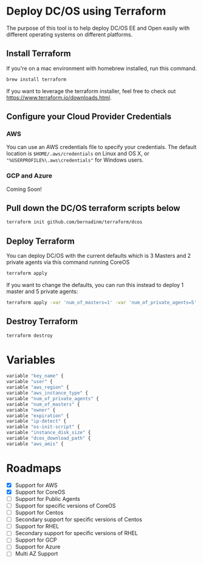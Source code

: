 # Deploy DC/OS using Terraform

The purpose of this tool is to help deploy DC/OS EE and Open easily with different operating systems on different platforms. 

## Install Terraform

If you're on a mac environment with homebrew installed, run this command.

```bash
brew install terraform
```

If you want to leverage the terraform installer, feel free to check out https://www.terraform.io/downloads.html.

## Configure your Cloud Provider Credentials

### AWS

You can use an AWS credentials file to specify your credentials. The default location is `$HOME/.aws/credentials` on Linux and OS X, or `"%USERPROFILE%\.aws\credentials"` for Windows users.

### GCP and Azure

Coming Soon!


## Pull down the DC/OS terraform scripts below

```bash
terraform init github.com/bernadinm/terraform/dcos
```

## Deploy Terraform

You can deploy DC/OS with the current defaults which is 3 Masters and 2 private agents via this command running CoreOS

```bash
terraform apply
```

If you want to change the defaults, you can run this instead to deploy 1 master and 5 private agents:

```bash
terraform apply -var 'num_of_masters=1' -var 'num_of_private_agents=5'
```

## Destroy Terraform

```bash
terraform destroy
```

# Variables

```bash
variable "key_name" {
variable "user" {
variable "aws_region" {
variable "aws_instance_type" {
variable "num_of_private_agents" {
variable "num_of_masters" {
variable "owner" {
variable "expiration" {
variable "ip-detect" {
variable "os-init-script" {
variable "instance_disk_size" {
variable "dcos_download_path" {
variable "aws_amis" {
```

# Roadmaps

- [X] Support for AWS
- [X] Support for CoreOS
- [ ] Support for Public Agents
- [ ] Support for specific versions of CoreOS
- [ ] Support for Centos
- [ ] Secondary support for specific versions of Centos
- [ ] Support for RHEL
- [ ] Secondary support for specific versions of RHEL
- [ ] Support for GCP
- [ ] Support for Azure
- [ ] Multi AZ Support
